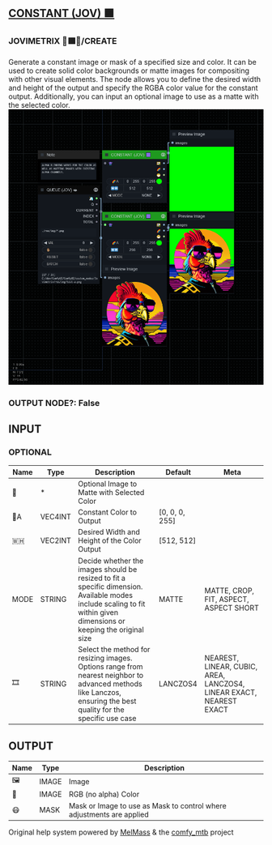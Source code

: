 [CONSTANT (JOV) 🟪](https://github.com/Amorano/Jovimetrix-examples/blob/master/node/CONSTANT/CONSTANT.md)
--------------------------------------------------------------------------------------------------------
### JOVIMETRIX 🔺🟩🔵/CREATE
  
Generate a constant image or mask of a specified size and color. It can be used to create solid color backgrounds or matte images for compositing with other visual elements. The node allows you to define the desired width and height of the output and specify the RGBA color value for the constant output. Additionally, you can input an optional image to use as a matte with the selected color.  
![CONSTANT](https://raw.githubusercontent.com/Amorano/Jovimetrix-examples/master/node/CONSTANT/CONSTANT.png)
### OUTPUT NODE?: False
INPUT
-----
### OPTIONAL
| Name | Type | Description | Default | Meta |
| --- | --- | --- | --- | --- |
| 👾 | \* | Optional Image to Matte with Selected Color |  |  |
| 🌈A | VEC4INT | Constant Color to Output | [0, 0, 0, 255] |  |
| 🇼🇭 | VEC2INT | Desired Width and Height of the Color Output | [512, 512] |  |
| MODE | STRING | Decide whether the images should be resized to fit a specific dimension. Available modes include scaling to fit within given dimensions or keeping the original size | MATTE | MATTE, CROP, FIT, ASPECT, ASPECT SHORT |
| 🎞️ | STRING | Select the method for resizing images. Options range from nearest neighbor to advanced methods like Lanczos, ensuring the best quality for the specific use case | LANCZOS4 | NEAREST, LINEAR, CUBIC, AREA, LANCZOS4, LINEAR EXACT, NEAREST EXACT |
OUTPUT
------
| Name | Type | Description |
| --- | --- | --- |
| 🖼️ | IMAGE | Image |
| 🌈 | IMAGE | RGB (no alpha) Color |
| 😷 | MASK | Mask or Image to use as Mask to control where adjustments are applied |
Original help system powered by [MelMass](https://github.com/melMass) & the [comfy\_mtb](https://github.com/melMass/comfy_mtb) project